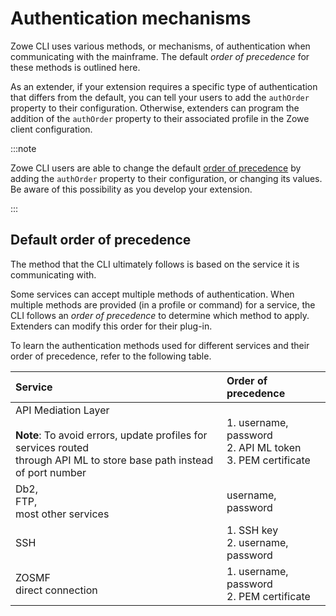 # Authentication mechanisms

Zowe CLI uses various methods, or mechanisms, of authentication when communicating with the mainframe. The default *order of precedence* for these methods is outlined here.

As an extender, if your extension requires a specific type of authentication that differs from the default, you can tell your users to add the `authOrder` property to their configuration. Otherwise, extenders can program the addition of the `authOrder` property to their associated profile in the Zowe client configuration.

:::note

Zowe CLI users are able to change the default [order of precedence](../../user-guide/cli-authentication-methods.md#order-of-precedence) by adding the `authOrder` property to their configuration, or changing its values. Be aware of this possibility as you develop your extension.

:::

## Default order of precedence

The method that the CLI ultimately follows is based on the service it is communicating with.

Some services can accept multiple methods of authentication. When multiple methods are provided (in a profile or command) for a service, the CLI follows an *order of precedence* to determine which method to apply. Extenders can modify this order for their plug-in.

To learn the authentication methods used for different services and their order of precedence, refer to the following table.

Service | Order of precedence
|:--- |:--- |
API Mediation Layer<br/><br/> **Note**: To avoid errors, update profiles for services routed<br/> through API ML to store base path instead of port number | 1. username, password<br/> 2. API ML token<br/> 3. PEM certificate |
Db2, <br/> FTP,<br/> most other services | username, password
SSH | 1. SSH key<br/> 2. username, password
 ZOSMF<br/> direct connection | 1. username, password<br/> 2. PEM certificate
